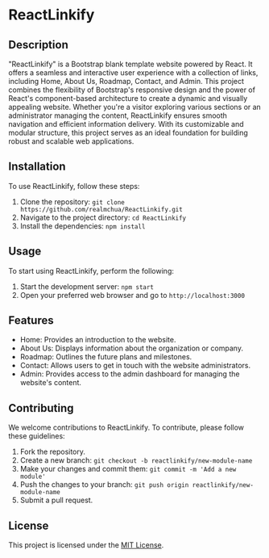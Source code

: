 # ReactLinkify

## Description
"ReactLinkify" is a Bootstrap blank template website powered by React. It offers a seamless and interactive user experience with a collection of links, including Home, About Us, Roadmap, Contact, and Admin. This project combines the flexibility of Bootstrap's responsive design and the power of React's component-based architecture to create a dynamic and visually appealing website. Whether you're a visitor exploring various sections or an administrator managing the content, ReactLinkify ensures smooth navigation and efficient information delivery. With its customizable and modular structure, this project serves as an ideal foundation for building robust and scalable web applications.

## Installation
To use ReactLinkify, follow these steps:

1. Clone the repository: `git clone https://github.com/realmchua/ReactLinkify.git`
2. Navigate to the project directory: `cd ReactLinkify`
3. Install the dependencies: `npm install`

## Usage
To start using ReactLinkify, perform the following:

1. Start the development server: `npm start`
2. Open your preferred web browser and go to `http://localhost:3000`

## Features
- Home: Provides an introduction to the website.
- About Us: Displays information about the organization or company.
- Roadmap: Outlines the future plans and milestones.
- Contact: Allows users to get in touch with the website administrators.
- Admin: Provides access to the admin dashboard for managing the website's content.

## Contributing
We welcome contributions to ReactLinkify. To contribute, please follow these guidelines:

1. Fork the repository.
2. Create a new branch: `git checkout -b reactlinkify/new-module-name`
3. Make your changes and commit them: `git commit -m 'Add a new module'`
4. Push the changes to your branch: `git push origin reactlinkify/new-module-name`
5. Submit a pull request.

## License
This project is licensed under the [MIT License](https://opensource.org/licenses/MIT).